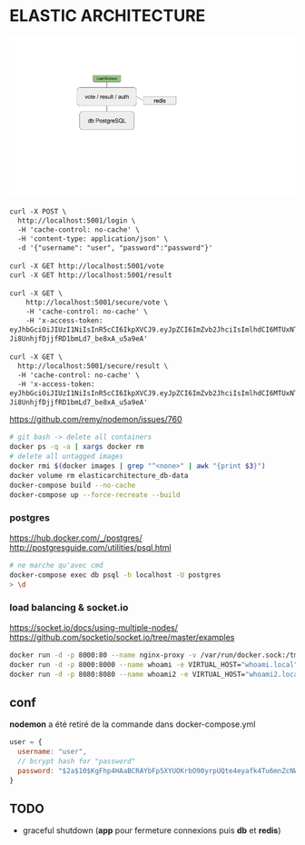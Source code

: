 # ELASTIC ARCHITECTURE

![architecture](architecture.png)

```
curl -X POST \
  http://localhost:5001/login \
  -H 'cache-control: no-cache' \
  -H 'content-type: application/json' \
  -d '{"username": "user", "password":"password"}'

curl -X GET http://localhost:5001/vote
curl -X GET http://localhost:5001/result

curl -X GET \
    http://localhost:5001/secure/vote \
    -H 'cache-control: no-cache' \
    -H 'x-access-token: eyJhbGciOiJIUzI1NiIsInR5cCI6IkpXVCJ9.eyJpZCI6ImZvb2JhciIsImlhdCI6MTUxNTQzNzgyMCwiZXhwIjoxNTE1NTI0MjIwfQ.BBp7kphEb-Ji8UnhjfDjjfRD1bmLd7_be8xA_u5a9eA'

curl -X GET \
  http://localhost:5001/secure/result \
  -H 'cache-control: no-cache' \
  -H 'x-access-token: eyJhbGciOiJIUzI1NiIsInR5cCI6IkpXVCJ9.eyJpZCI6ImZvb2JhciIsImlhdCI6MTUxNTQzNzgyMCwiZXhwIjoxNTE1NTI0MjIwfQ.BBp7kphEb-Ji8UnhjfDjjfRD1bmLd7_be8xA_u5a9eA'
```

https://github.com/remy/nodemon/issues/760
```sh
# git bash -> delete all containers
docker ps -q -a | xargs docker rm
# delete all untagged images
docker rmi $(docker images | grep "^<none>" | awk "{print $3}")
docker volume rm elasticarchitecture_db-data
docker-compose build --no-cache
docker-compose up --force-recreate --build
```

### postgres
https://hub.docker.com/_/postgres/  
http://postgresguide.com/utilities/psql.html
```sh
# ne marche qu'avec cmd
docker-compose exec db psql -h localhost -U postgres
> \d
```

### load balancing & socket.io

https://socket.io/docs/using-multiple-nodes/
https://github.com/socketio/socket.io/tree/master/examples

```sh
docker run -d -p 8000:80 --name nginx-proxy -v /var/run/docker.sock:/tmp/docker.sock:ro jwilder/nginx-proxy
docker run -d -p 8000:8000 --name whoami -e VIRTUAL_HOST="whoami.local" -t jwilder/whoami
docker run -d -p 8080:8080 --name whoami2 -e VIRTUAL_HOST="whoami2.local" -t jwilder/whoami
```

## conf

**nodemon** a été retiré de la commande dans docker-compose.yml

```js
user = {
  username: "user",
  // bcrypt hash for "password"
  password: "$2a$10$KgFhp4HAaBCRAYbFp5XYUOKrbO90yrpUQte4eyafk4Tu6mnZcNWiK",
}
```

## TODO

* graceful shutdown (**app** pour fermeture connexions puis **db** et **redis**)
